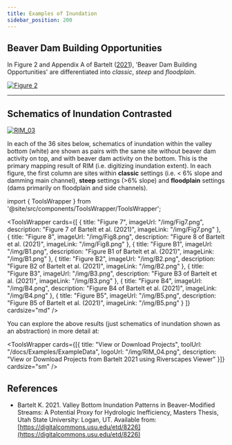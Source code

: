 ```yaml
---
title: Examples of Inundation
sidebar_position: 200
---
```


## Beaver Dam Building Opportunities
In Figure 2 and Appendix A of Bartelt ([2021](https://digitalcommons.usu.edu/etd/8226)), 'Beaver Dam Building Opportunities' are differentiated into _classic_, _steep_ and _floodplain_.

[![Figure 2](/img/Fig2.png)](https://webrave.riverscapes.net/#/USFS_PIBO/f8aa96b1-0d95-49c6-b82d-03a0b7842cac)

---

## Schematics of Inundation Contrasted

[![RIM_03](/img/RIM_03.png)](https://digitalcommons.usu.edu/etd/8226/)

In each of the 36 sites below, schematics of inundation within the valley bottom (white) are shown as pairs with the same site without beaver dam activity on top, and with beaver dam activity on the bottom. This is the primary mapping result of RIM (i.e. digitizing inundation extent). In each figure, the first column are sites within **classic** settings (i.e. < 6% slope and damming main channel), **steep** settings (>6% slope) and **floodplain** settings (dams primarily on floodplain and side channels).

import { ToolsWrapper } from '@site/src/components/ToolsWrapper/ToolsWrapper';

<ToolsWrapper
  cards={[
    {
      title: "Figure 7",
      imageUrl: "/img/Fig7.png",
      description: "Figure 7 of Bartelt et al. (2021)",
      imageLink: "/img/Fig7.png"
    },
    {
      title: "Figure 8",
      imageUrl: "/img/Fig8.png",
      description: "Figure 8 of Bartelt et al. (2021)",
      imageLink: "/img/Fig8.png"
    },
    {
      title: "Figure B1",
      imageUrl: "/img/B1.png",
      description: "Figure B1 of Bartelt et al. (2021)",
      imageLink: "/img/B1.png"
    },
    {
      title: "Figure B2",
      imageUrl: "/img/B2.png",
      description: "Figure B2 of Bartelt et al. (2021)",
      imageLink: "/img/B2.png"
    },
    {
      title: "Figure B3",
      imageUrl: "/img/B3.png",
      description: "Figure B3 of Bartelt et al. (2021)",
      imageLink: "/img/B3.png"
    },
    {
      title: "Figure B4",
      imageUrl: "/img/B4.png",
      description: "Figure B4 of Bartelt et al. (2021)",
      imageLink: "/img/B4.png"
    },
    {
      title: "Figure B5",
      imageUrl: "/img/B5.png",
      description: "Figure B5 of Bartelt et al. (2021)",
      imageLink: "/img/B5.png"
    }
  ]}
  cardsize="md"
/>

You can explore the above results (just schematics of inundation shown as an abstraction) in more detail at:


<ToolsWrapper
  cards={[{
    title: "View or Download Projects",
    toolUrl: "/docs/Examples/ExampleData",
    logoUrl: "/img/RIM_04.png",
    description: "View or Download Projects from Bartelt 2021 using Riverscapes Viewer"
  }]}
  cardsize="sm"
/>


## References

- Bartelt K. 2021. Valley Bottom Inundation Patterns in Beaver-Modified Streams: A Potential Proxy for Hydrologic Inefficiency, Masters Thesis, Utah State University: Logan, UT. Available from: [https://digitalcommons.usu.edu/etd/8226](https://digitalcommons.usu.edu/etd/8226)